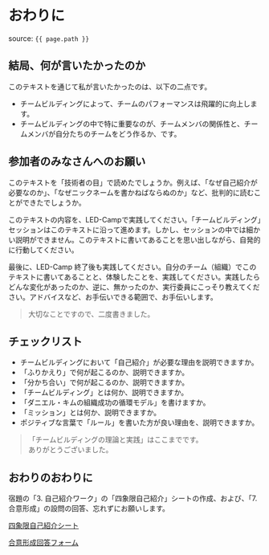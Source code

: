 # おわりに
source: `{{ page.path }}`

## 結局、何が言いたかったのか
このテキストを通じて私が言いたかったのは、以下の二点です。

- チームビルディングによって、チームのパフォーマンスは飛躍的に向上します。
- チームビルディングの中で特に重要なのが、チームメンバの関係性と、チームメンバが自分たちのチームをどう作るか、です。


## 参加者のみなさんへのお願い
このテキストを「技術者の目」で読めたでしょうか。例えば、「なぜ自己紹介が必要なのか」、「なぜニックネームを書かねばならぬのか」など、批判的に読むことができたでしょうか。

このテキストの内容を、LED-Campで実践してください。「チームビルディング」セッションはこのテキストに沿って進めます。しかし、セッションの中では細かい説明ができません。このテキストに書いてあることを思い出しながら、自発的に行動してください。

最後に、LED-Camp 終了後も実践してください。自分のチーム（組織）でこのテキストに書いてあることと、体験したことを、実践してください。実践したらどんな変化があったのか、逆に、無かったのか、実行委員にこっそり教えてください。アドバイスなど、お手伝いできる範囲で、お手伝いします。

> 大切なことですので、二度書きました。

## チェックリスト
- チームビルディングにおいて「自己紹介」が必要な理由を説明できますか。
- 「ふりかえり」で何が起こるのか、説明できますか。
- 「分かち合い」で何が起こるのか、説明できますか。
- 「チームビルディング」とは何か、説明できますか。
- 「ダニエル・キムの組織成功の循環モデル」を書けますか。
- 「ミッション」とは何か、説明できますか。
- ポジティブな言葉で「ルール」を書いた方が良い理由を、説明できますか。


> 「チームビルディングの理論と実践」はここまでです。  
> ありがとうございました。  


## おわりのおわりに
宿題の「3. 自己紹介ワーク」の「四象限自己紹介」シートの作成、および、「7. 合意形成」の設問の回答、忘れずにお願いします。

[四象限自己紹介シート](https://swest.toppers.jp/LED-Camp/wp-content/uploads/2019/07/%E5%9B%9B%E8%B1%A1%E9%99%90%E8%87%AA%E5%B7%B1%E7%B4%B9%E4%BB%8B%E3%82%B7%E3%83%BC%E3%83%88%E9%9B%9B%E5%BD%A2.xls)

[合意形成回答フォーム](https://docs.google.com/forms/d/e/1FAIpQLSf9im_DdWHdPShN6dkkrrQsxE2swvC1iTbpm1eK4tqpLOpmuw/viewform?usp=sf_link)